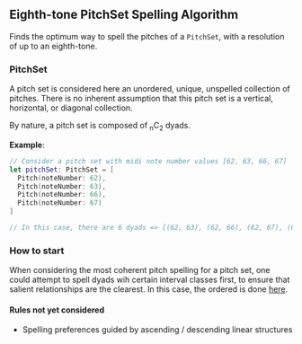 ## Eighth-tone PitchSet Spelling Algorithm
Finds the optimum way to spell the pitches of a `PitchSet`, with a resolution of up to an eighth-tone.

### PitchSet

A pitch set is considered here an unordered, unique, unspelled collection of pitches. There is no inherent assumption that this pitch set is a vertical, horizontal, or diagonal collection.

By nature, a pitch set is composed of <sub>n</sub>C<sub>2</sub> dyads.

**Example**:
```Swift
// Consider a pitch set with midi note number values [62, 63, 66, 67]
let pitchSet: PitchSet = [
  Pitch(noteNumber: 62),
  Pitch(noteNumber: 63), 
  Pitch(noteNumber: 66), 
  Pitch(noteNumber: 67)
]

// In this case, there are 6 dyads => [(62, 63), (62, 66), (62, 67), (63, 66), (63, 67), (66, 67)]
```

### How to start

When considering the most coherent pitch spelling for a pitch set, one could attempt to spell dyads wih certain interval classes first, to ensure that salient relationships are the clearest. In this case, the ordered is done [here](https://github.com/dn-m/PitchSpellingTools/blob/bean-comparisonstage/PitchSpellingTools/IntervalClass%2BPitchSpelling.swift). 







#### Rules not yet considered
- Spelling preferences guided by ascending / descending linear structures


